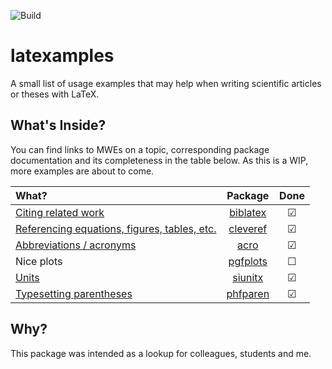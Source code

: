 ![Build](https://github.com/wsascha/latexamples/workflows/Build/badge.svg)

# latexamples
A small list of usage examples that may help when writing scientific articles or theses with LaTeX.

## What's Inside?
You can find links to MWEs on a topic, corresponding package documentation and its completeness in the table below.
As this is a WIP, more examples are about to come.

| What?                                                              |                                      Package                                       |  Done   |
| :----------------------------------------------------------------- | :--------------------------------------------------------------------------------: | :-----: |
| [Citing related work](src/citations.tex)                           | [biblatex](http://mirrors.ctan.org/macros/latex/contrib/biblatex/doc/biblatex.pdf) | &#9745; |
| [Referencing equations, figures, tables, etc.](src/references.tex) |   [cleveref](http://mirrors.ctan.org/macros/latex/contrib/cleveref/cleveref.pdf)   | &#9745; |
| [Abbreviations / acronyms](src/abbreviations.tex)                  |     [acro](http://mirrors.ctan.org/macros/latex/contrib/acro/acro-manual.pdf)      | &#9745; |
| Nice plots                                                         | [pgfplots](http://mirrors.ctan.org/graphics/pgf/contrib/pgfplots/doc/pgfplots.pdf) | &#9744; |
| [Units](src/units.tex)                                             |  [siunitx](https://ftp.gwdg.de/pub/ctan/macros/latex/contrib/siunitx/siunitx.pdf)  | &#9745; |
| [Typesetting parentheses](src/parentheses.tex)                     |   [phfparen](http://mirrors.ctan.org/macros/latex/contrib/phfparen/phfparen.pdf)   | &#9745; |

## Why?
This package was intended as a lookup for colleagues, students and me.
